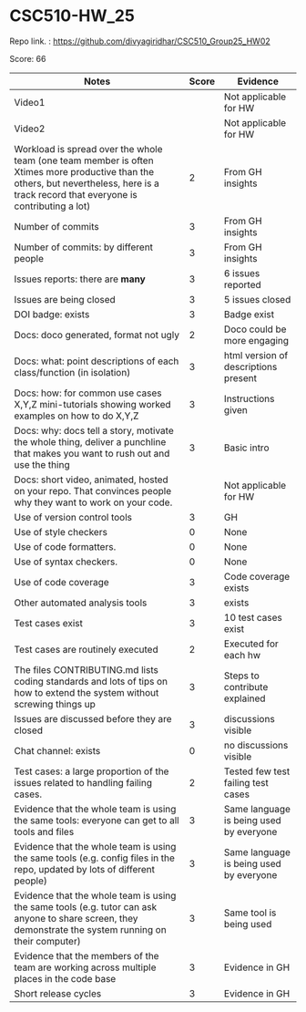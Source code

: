 # CSC510-HW_25

Repo link. : https://github.com/divyagiridhar/CSC510_Group25_HW02

Score: 66

|Notes|Score|Evidence|
|-----|---------|---------|
|Video1|  | Not applicable for HW  | 
|Video2|  | Not applicable for HW | 
|Workload is spread over the whole team (one team member is often Xtimes more productive than the others, but nevertheless, here is a track record that everyone is contributing a lot)| 2 | From GH insights |
|Number of commits| 3 | From GH insights |
|Number of commits: by different people| 3 | From GH insights |
|Issues reports: there are **many**| 3 | 6 issues reported |
|Issues are being closed| 3 | 5 issues closed |
|DOI badge: exists| 3 | Badge exist |
|Docs: doco generated, format not ugly | 2 | Doco could be more engaging |
|Docs: what: point descriptions of each class/function (in isolation) | 3 | html version of descriptions present |
|Docs: how: for common use cases X,Y,Z mini-tutorials showing worked examples on how to do X,Y,Z| 3 | Instructions given |
|Docs: why: docs tell a story, motivate the whole thing, deliver a punchline that makes you want to rush out and use the thing| 3 | Basic intro |
|Docs: short video, animated, hosted on your repo. That convinces people why they want to work on your code.|  | Not applicable for HW |
|Use of version control tools| 3 | GH |
|Use of style checkers | 0 | None |
|Use of code formatters. | 0 | None |
|Use of syntax checkers. | 0 | None |
|Use of code coverage | 3 | Code coverage exists |
|Other automated analysis tools| 3 | exists |
|Test cases exist| 3 | 10 test cases exist |
|Test cases are routinely executed| 2 | Executed for each hw |
|The files CONTRIBUTING.md lists coding standards and lots of tips on how to extend the system without screwing things up| 3 | Steps to contribute explained |
|Issues are discussed before they are closed| 3 | discussions visible |
|Chat channel: exists| 0 | no discussions visible |
|Test cases: a large proportion of the issues related to handling failing cases.| 2 | Tested few test failing test cases |
|Evidence that the whole team is using the same tools: everyone can get to all tools and files| 3 | Same language is being used by everyone |
|Evidence that the whole team is using the same tools (e.g. config files in the repo, updated by lots of different people)| 3 | Same language is being used by everyone |
|Evidence that the whole team is using the same tools (e.g. tutor can ask anyone to share screen, they demonstrate the system running on their computer)| 3 | Same tool is being used |
|Evidence that the members of the team are working across multiple places in the code base| 3 | Evidence in GH |
|Short release cycles | 3 | Evidence in GH |
